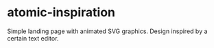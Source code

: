 # atomic-inspiration
Simple landing page with animated SVG graphics. Design inspired by a certain text editor.
